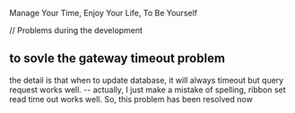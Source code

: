Manage Your Time, Enjoy Your Life, To Be Yourself

// Problems during the development
## to sovle the gateway timeout problem
the detail is that when to update database, it will always timeout but query request works well.
-- actually, I just make a mistake of spelling, ribbon set read time out works well. So, this problem has been resolved now


